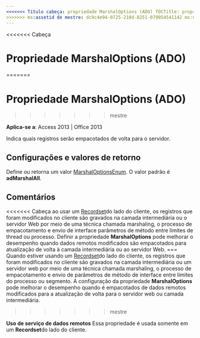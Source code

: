```yaml
---
<<<<<<< Título cabeça: propriedade MarshalOptions (ADO) TOCTitle: propriedade MarshalOptions (ADO) === título: propriedade MarshalOptions (ADO) TOCTitle: propriedade MarshalOptions (ADO)
>>>>>>> ms:assetid de mestre: dc9c4e94-0725-210d-8251-079054541142 ms:mtpsurl: https://msdn.microsoft.com/library/JJ250118(v=office.15) ms:contentKeyID: ms.date 48548143: 18/09/2015 mtps_version: v=office.15
---
```


<<<<<<< Cabeça
# <a name="marshaloptions-property-ado"></a>Propriedade MarshalOptions (ADO)
=======
# <a name="marshaloptions-property-ado"></a>Propriedade MarshalOptions (ADO)
>>>>>>> mestre


**Aplica-se a**: Access 2013 | Office 2013

Indica quais registros serão empacotados de volta para o servidor.

## <a name="settings-and-return-values"></a>Configurações e valores de retorno

Define ou retorna um valor [MarshalOptionsEnum](marshaloptionsenum.md). O valor padrão é **adMarshalAll**.

## <a name="remarks"></a>Comentários

<<<<<<< Cabeça ao usar um [Recordset](recordset-object-ado.md)do lado do cliente, os registros que foram modificados no cliente são gravados na camada intermediária ou o servidor Web por meio de uma técnica chamada marshaling, o processo de empacotamento e envio de interface parâmetros de método entre limites de thread ou processo. Definir a propriedade **MarshalOptions** pode melhorar o desempenho quando dados remotos modificados são empacotados para atualização de volta à camada intermediária ou ao servidor Web.
=== Quando estiver usando um [Recordset](recordset-object-ado.md)do lado do cliente, os registros que foram modificados no cliente são gravados na camada intermediária ou um servidor web por meio de uma técnica chamada marshaling, o processo de empacotamento e envio de parâmetros de método de interface entre limites do processo ou segmento. A configuração da propriedade **MarshalOptions** pode melhorar o desempenho quando é empacotados de dados remotos modificados para a atualização de volta para o servidor web ou camada intermediária.
>>>>>>> mestre

**Uso de serviço de dados remotos** Essa propriedade é usada somente em um **Recordset**do lado do cliente.


